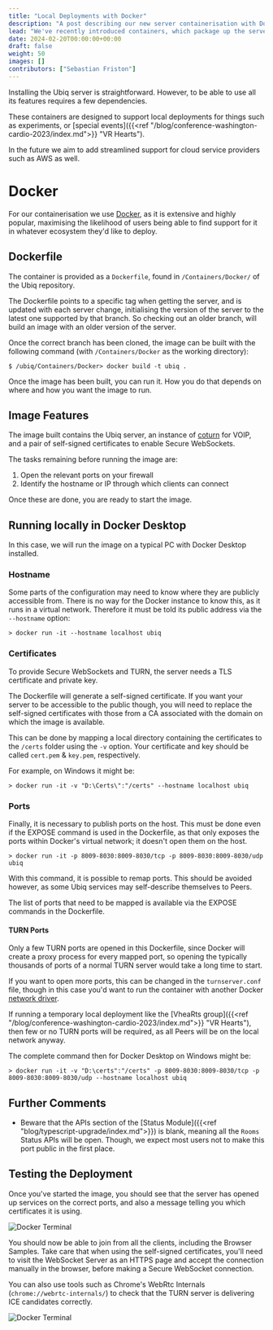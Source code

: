 ```yaml
---
title: "Local Deployments with Docker"
description: "A post describing our new server containerisation with Docker"
lead: "We've recently introduced containers, which package up the server for each release."
date: 2024-02-20T00:00:00+00:00
draft: false
weight: 50
images: []
contributors: ["Sebastian Friston"]
---
```


Installing the Ubiq server is straightforward. However, to be able to use all its features requires a few dependencies.

These containers are designed to support local deployments for things such as experiments, or [special events]({{<ref "/blog/conference-washington-cardio-2023/index.md">}} "VR Hearts"). 

In the future we aim to add streamlined support for cloud service providers such as AWS as well.


# Docker

For our containerisation we use [Docker](https://www.docker.com/), as it is extensive and highly popular, maximising the likelihood of users being able to find support for it in whatever ecosystem they'd like to deploy.

## Dockerfile

The container is provided as a `Dockerfile`, found in `/Containers/Docker/` of the Ubiq repository.

The Dockerfile points to a specific tag when getting the server, and is updated with each server change, initialising the version of the server to the latest one supported by that branch. So checking out an older branch, will build an image with an older version of the server.

Once the correct branch has been cloned, the image can be built with the following command (with `/Containers/Docker` as the working directory):

```$ /ubiq/Containers/Docker> docker build -t ubiq .```

Once the image has been built, you can run it. How you do that depends on where and how you want the image to run.


## Image Features

The image built contains the Ubiq server, an instance of [coturn](https://github.com/coturn/coturn) for VOIP, and a pair of self-signed certificates to enable Secure WebSockets.

The tasks remaining before running the image are:

1. Open the relevant ports on your firewall
2. Identify the hostname or IP through which clients can connect

Once these are done, you are ready to start the image.


## Running locally in Docker Desktop

In this case, we will run the image on a typical PC with Docker Desktop installed.

### Hostname

Some parts of the configuration may need to know where they are publicly accessible from. There is no way for the Docker instance to know this, as it runs in a virtual network. Therefore it must be told its public address via the `--hostname` option:

```> docker run -it --hostname localhost ubiq```


### Certificates

To provide Secure WebSockets and TURN, the server needs a TLS certificate and private key.

The Dockerfile will generate a self-signed certificate. If you want your server to be accessible to the public though, you will need to replace the self-signed certificates with those from a CA associated with the domain on which the image is available.

This can be done by mapping a local directory containing the certificates to the `/certs` folder using the `-v` option. Your certificate and key should be called `cert.pem` & `key.pem`, respectively.

For example, on Windows it might be:

```> docker run -it -v "D:\Certs\":"/certs" --hostname localhost ubiq```


### Ports

Finally, it is necessary to publish ports on the host. This must be done even if the EXPOSE command is used in the Dockerfile, as that only exposes the ports within Docker's virtual network; it doesn't open them on the host.

```> docker run -it -p 8009-8030:8009-8030/tcp -p 8009-8030:8009-8030/udp ubiq```

With this command, it is possible to remap ports. This should be avoided however, as some Ubiq services may self-describe themselves to Peers.

The list of ports that need to be mapped is available via the EXPOSE commands in the Dockerfile.

#### TURN Ports

Only a few TURN ports are opened in this Dockerfile, since Docker will create a proxy process for every mapped port, so opening the typically thousands of ports of a normal TURN server would take a long time to start. 

If you want to open more ports, this can be changed in the `turnserver.conf` file, though in this case you'd want to run the container with another Docker [network driver](https://docs.docker.com/network/drivers/).

If running a temporary local deployment like the [VheaRts group]({{<ref "/blog/conference-washington-cardio-2023/index.md">}} "VR Hearts"), then few or no TURN ports will be required, as all Peers will be on the local network anyway.

The complete command then for Docker Desktop on Windows might be:

```> docker run -it -v "D:\certs":"/certs" -p 8009-8030:8009-8030/tcp -p 8009-8030:8009-8030/udp --hostname localhost ubiq```


## Further Comments

* Beware that the APIs section of the [Status Module]({{<ref "blog/typescript-upgrade/index.md">}}) is blank, meaning all the `Rooms` Status APIs will be open. Though, we expect most users not to make this port public in the first place.


## Testing the Deployment

Once you've started the image, you should see that the server has opened up services on the correct ports, and also a message telling you which certificates it is using.

![Docker Terminal](docker-1.png)

You should now be able to join from all the clients, including the Browser Samples. Take care that when using the self-signed certificates, you'll need to visit the WebSocket Server as an HTTPS page and accept the connection manually in the browser, before making a Secure WebSocket connection.

You can also use tools such as Chrome's WebRtc Internals (`chrome://webrtc-internals/`) to check that the TURN server is delivering ICE candidates correctly.

![Docker Terminal](turn-1.png)